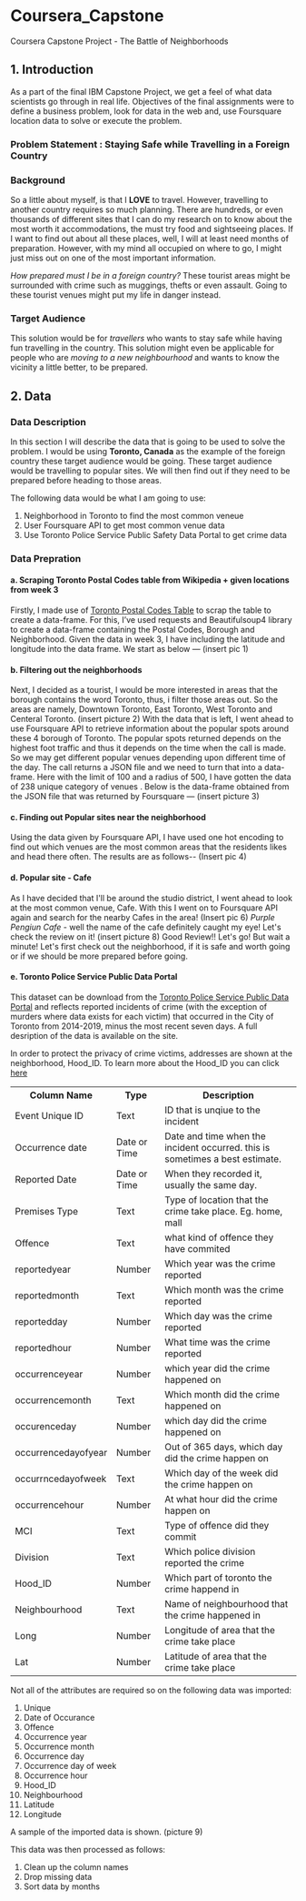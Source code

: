 # Coursera_Capstone
Coursera Capstone Project - The Battle of Neighborhoods
## 1. Introduction
As a part of the final IBM Capstone Project, we get a feel of what data scientists go through in real life. Objectives of the final assignments were to define a business problem, look for data in the web and, use Foursquare location data to solve or execute the problem.
### Problem Statement : Staying Safe while Travelling in a Foreign Country
### Background
So a little about myself, is that I **LOVE** to travel. However, travelling to another country requires so much planning. There are hundreds, or even thousands of different sites that I can do my research on to know about the most worth it accommodations, the must try food and sightseeing places. If I want to find out about all these places, well, I will at least need months of preparation. However, with my mind all occupied on where to go, I might just miss out on one of the most important information. 

*How prepared must I be in a foreign country?* These tourist areas might be surrounded with crime such as muggings, thefts or even assault. Going to these tourist venues might put my life in danger instead.
### Target Audience
This solution would be for *travellers* who wants to stay safe while having fun travelling in the country. This solution might even be applicable for people who are *moving to a new neighbourhood* and wants to know the vicinity a little better, to be prepared. 
## 2. Data 
### Data Description
In this section I will describe the data that is going to be used to solve the problem. I would be using **Toronto, Canada** as the example of the foreign country these target audience would be going. These target audience would be travelling to popular sites. We will then find out if they need to be prepared before heading to those areas.

The following data would be what I am going to use:
1.	Neighborhood in Toronto to find the most common veneue 
2.	User Foursquare API to get most common venue data
3.	Use Toronto Police Service Public Safety Data Portal to get crime data

### Data Prepration
#### a. Scraping Toronto Postal Codes table from Wikipedia + given locations from week 3 
Firstly, I made use of <a href="https://en.wikipedia.org/wiki/List_of_postal_codes_of_Canada:_M">Toronto Postal Codes Table</a> to scrap the table to create a data-frame. For this, I’ve used requests and Beautifulsoup4 library to create a data-frame containing the Postal Codes, Borough and Neighborhood. Given the data in week 3, I have including the latitude and longitude into the data frame. We start as below —
(insert pic 1)
#### b. Filtering out the neighborhoods
Next, I decided as a tourist, I would be more interested in areas that the borough contains the word Toronto, thus, i filter those areas out. So the areas are namely, Downtown Toronto, East Toronto, West Toronto and Centeral Toronto. 
(insert picture 2)
With the data that is left, I went ahead to use Foursquare API to retrieve information about the popular spots around these 4 borough of Toronto. The popular spots returned depends on the highest foot traffic and thus it depends on the time when the call is made. So we may get different popular venues depending upon different time of the day. The call returns a JSON file and we need to turn that into a data-frame. Here with the limit of 100 and a radius of 500, I have gotten the data of 238 unique category of venues . Below is the data-frame obtained from the JSON file that was returned by Foursquare —
(insert picture 3)

#### c. Finding out Popular sites near the neighborhood
Using the data given by Foursquare API, I have used one hot encoding to find out which venues are the most common areas that the residents likes and head there often. The results are as follows--
(Insert pic 4)

#### d. Popular site - Cafe
As I have decided that I'll be around the studio district, I went ahead to look at the most common venue, Cafe. With this I went on to Foursquare API again and search for the nearby Cafes in the area!
(Insert pic 6)
*Purple Pengiun Cafe* - well the name of the cafe definitely caught my eye! Let's check the review on it!
(insert picture 8)
Good Review!! Let's go! But wait a minute! Let's first check out the neighborhood, if it is safe and worth going or if we should be more prepared before going. 

#### e. Toronto Police Service Public Data Portal
This dataset can be download from the <a href="http://data.torontopolice.on.ca/">Toronto Police Service Public Data Portal</a> and reflects reported incidents of crime (with the exception of murders where data exists for each victim) that occurred in the City of Toronto from 2014-2019, minus the most recent seven days. A full desription of the data is available on the site.

In order to protect the privacy of crime victims, addresses are shown at the neighborhood, Hood_ID. To learn more about the Hood_ID you can click <a href="https://www.toronto.ca/city-government/data-research-maps/neighbourhoods-communities/neighbourhood-profiles/">here</a>


<table>
  <tr>
    <th>Column Name</th>
    <th>Type</th>
    <th>Description</th>
  </tr>
  <tr>
    <td>Event Unique ID</td>
    <td>Text</td>
    <td>ID that is unqiue to the incident</td>
  </tr>
  <tr>
    <td>Occurrence date</td>
    <td>Date or Time</td>
    <td>Date and time when the incident occurred. this is sometimes a best estimate.</td>
  </tr>
  <tr>
    <td>Reported Date</td>
    <td>Date or Time</td>
    <td>When they recorded it, usually the same day.</td>
  </tr>
  <tr>
    <td>Premises Type</td>
    <td>Text</td>
    <td>Type of location that the crime take place. Eg. home, mall</td>
  </tr>
    <tr>
    <td>Offence</td>
    <td>Text</td>
    <td>what kind of offence they have commited</td>
  </tr>
    <tr>
    <td>reportedyear</td>
    <td>Number</td>
    <td>Which year was the crime reported</td>
  </tr>
    <tr>
    <td>reportedmonth</td>
    <td>Text</td>
    <td>Which month was the crime reported</td>
  </tr>
    <tr>
    <td>reportedday</td>
    <td>Number</td>
    <td>Which day was the crime reported</td>
  </tr>
    <tr>
    <td>reportedhour</td>
    <td>Number</td>
    <td>What time was the crime reported</td>
  </tr>
    <tr>
    <td>occurrenceyear</td>
    <td>Number</td>
    <td>which year did the crime happened on</td>
  </tr>
    <tr>
    <td>occurrencemonth</td>
    <td>Text</td>
    <td>Which month did the crime happened on</td>
  </tr>
    <tr>
    <td>occurenceday</td>
    <td>Number</td>
    <td>which day did the crime happened on</td>
  </tr>
    <tr>
    <td>occurrencedayofyear</td>
    <td>Number</td>
    <td>Out of 365 days, which day did the crime happen on</td>
  </tr>
    <tr>
    <td>occurrncedayofweek</td>
    <td>Text</td>
    <td>Which day of the week did the crime happen on</td>
  </tr>
    <tr>
    <td>occurrencehour</td>
    <td>Number</td>
    <td>At what hour did the crime happen on</td>
  </tr>
    <tr>
    <td>MCI</td>
    <td>Text</td>
    <td>Type of offence did they commit</td>
  </tr>
    <tr>
    <td>Division</td>
    <td>Text</td>
    <td>Which police division reported the crime</td>
  </tr>
    <tr>
    <td>Hood_ID</td>
    <td>Number</td>
    <td>Which part of toronto the crime happend in</td>
  </tr>
    <tr>
    <td>Neighbourhood</td>
    <td>Text</td>
    <td>Name of neighbourhood that the crime happened in</td>
  </tr>
    <tr>
    <td>Long</td>
    <td>Number</td>
    <td>Longitude of area that the crime take place</td>
  </tr>
    <tr>
    <td>Lat</td>
    <td>Number</td>
    <td>Latitude of area that the crime take place</td>
  </tr>
</table>

Not all of the attributes are required so on the following data was imported:

1. Unique
2. Date of Occurance
3. Offence
4. Occurrence year
5. Occurrence month
6. Occurrence day
7. Occurrence day of week
8. Occurrence hour
9. Hood_ID
10. Neighbourhood
11. Latitude
12. Longitude

A sample of the imported data is shown.
(picture 9)

This data was then processed as follows:

1. Clean up the column names
2. Drop missing data
3. Sort data by months


